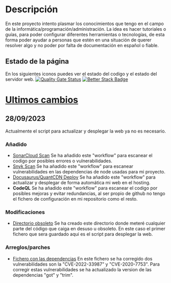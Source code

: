 # Descripción

En este proyecto intento plasmar los conocimientos que tengo en el campo de la informática/programación/administración. La idea es hacer tutoriales o guías, para poder configurar diferentes herramientas o tecnologías, de esta forma poder ayudar a personas que estén en una situación de querer resolver algo y no poder por falta de documentación en español o fiable.

## Estado de la página

En los siguientes iconos puedes ver el estado del codigo y el estado del servidor web.
[![Quality Gate Status](https://sonarcloud.io/api/project_badges/measure?project=2k5XD9ndVUUD&metric=alert_status)](https://sonarcloud.io/summary/new_code?id=2k5XD9ndVUUD) [![Better Stack Badge](https://uptime.betterstack.com/status-badges/v1/monitor/uyq1.svg)](https://uptime.betterstack.com/?utm_source=status_badge)

# [Ultimos cambios](CHANGELOG.md)

## 28/09/2023
 
Actualmente el script para actualizar y desplegar la web ya no es necesario.

### Añadido
- [SonarCloud Scan](.github/workflows/sonarcloud.yml)
  Se ha añadido este "workflow" para escanear el codigo por posibles errores o vulnerabilidades.
- [Snyk Scan](.github/workflows/snyk.yml)
  Se ha añadido este "workflow" para escanear vulnerabilidades en las dependencias de node usadas para mi proyecto.
- [Docusaurus/QuantCDN Deploy](.github/workflows/docusaurusdeploy.yml)
  Se ha añadido este "workflow" para actualizar y desplegar de forma automática mi web en el hosting.
- **CodeQL**
  Se ha añadido este "workflow" para escanear el codigo por posibles mejoras y evitar redundancias, al ser propio de github no tengo el fichero de configuración en mi repositorio como el resto.
 
### Modificaciones
- [Directorio obsoleto](obsoleto)
  Se ha creado este directorio donde meteré cualquier parte del código que caiga en desuso u obsoleto. En este caso el primer fichero que sera guardado aqui es el script para desplegar la web.
 
### Arreglos/parches
- [Fichero con las dependencias](package.json)
  En este fichero se ha corregido dos vulnerabilidades son la "CVE-2022-33987" y "CVE-2020-7753". Para corregir estas vulnerabilidades se ha actualizado la version de las dependencias "got" y "trim".


